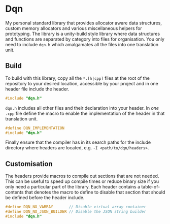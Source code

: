 # Dqn

My personal standard library that provides allocator aware data structures,
custom memory allocators and various miscellaneous helpers for prototyping. The
library is a unity-build style library where data structures and functions are
separated by category into files for organisation. You only need to include
`dqn.h` which amalgamates all the files into one translation unit.

## Build

To build with this library, copy all the `*.[h|cpp]` files at the root of the
repository to your desired location, accessible by your project and in one
header file include the header.

```cpp
#include "dqn.h"
```

`dqn.h` includes all other files and their declaration into your header. In
*one* `.cpp` file define the macro to enable the implementation of the header in
that translation unit.

```cpp
#define DQN_IMPLEMENTATION
#include "dqn.h"
```

Finally ensure that the compiler has in its search paths for the include
directory where headers are located, e.g. `-I <path/to/dqn/headers>`.

## Customisation

The headers provide macros to compile out sections that are not needed. This can
be useful to speed up compile times or reduce binary size if you only need
a particular part of the library. Each header contains a table-of-contents that
denotes the macro to define to disable that section that should be defined
before the header include.

```cpp
#define DQN_NO_VARRAY       // Disable virtual array container
#define DQN_NO_JSON_BUILDER // Disable the JSON string builder
#include "dqn.h"
```
